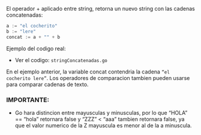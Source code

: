 El operador + aplicado entre string, retorna un nuevo string con las cadenas concatenadas:
```go
a := "el cocherito"
b := "lere"
concat := a + "" + b
```
Ejemplo del codigo real:
- Ver el codigo:
```stringConcatenadas.go ```

En el ejemplo anterior, la variable concat contendria la cadena ```“el cocherito lere”```.
Los operadores de comparacion tambien pueden usarse para comparar cadenas de texto.
### IMPORTANTE: 
- Go hara distincion entre mayusculas y minusculas, por lo que “HOLA” == “hola” retornara false y “ZZZ” < “aaa” tambien retornara false, ya que el valor numerico de la Z mayuscula es menor al de la a minuscula.